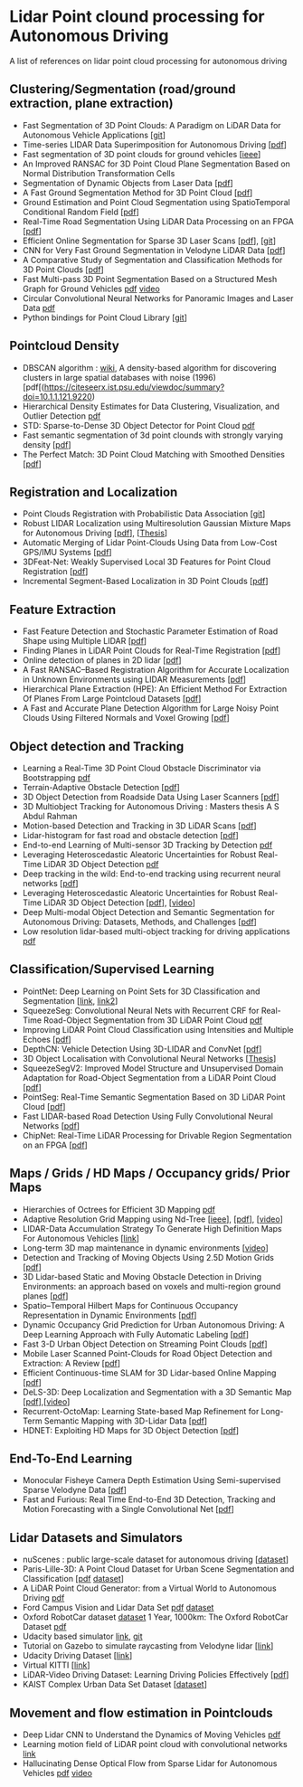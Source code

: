 # Lidar Point clound processing for Autonomous Driving
A list of references on lidar point cloud processing for autonomous driving

## Clustering/Segmentation (road/ground extraction, plane extraction)
* Fast Segmentation of 3D Point Clouds: A Paradigm on LiDAR Data for Autonomous Vehicle Applications [[git](https://github.com/VincentCheungM/Run_based_segmentation)]
* Time-series LIDAR Data Superimposition for Autonomous Driving [[pdf](http://lab.cntl.kyutech.ac.jp/~nishida/paper/2016/ThBT3.3.pdf)]
* Fast segmentation of 3D point clouds for ground vehicles [[ieee](https://ieeexplore.ieee.org/document/5548059)]
* An Improved RANSAC for 3D Point Cloud Plane Segmentation Based on Normal Distribution Transformation Cells
* Segmentation of Dynamic Objects from Laser Data [[pdf](https://upcommons.upc.edu/bitstream/handle/2117/14119/1259-Segmentation-of-Dynamic-Objects-from-Laser-Data.pdf?sequence=1&isAllowed=y)]
* A Fast Ground Segmentation Method for 3D Point Cloud [[pdf](http://jips-k.org/file/down?pn=463)]
* Ground Estimation and Point Cloud Segmentation using SpatioTemporal Conditional Random Field [[pdf](https://hal.inria.fr/hal-01579095/document)]
* Real-Time Road Segmentation Using LiDAR Data Processing on an FPGA [[pdf](https://arxiv.org/pdf/1711.02757.pdf)]
* Efficient Online Segmentation for Sparse 3D Laser Scans [[pdf](http://www.ipb.uni-bonn.de/pdfs/bogoslavskyi16pfg.pdf)], [[git](https://github.com/PRBonn/depth_clustering)]
* CNN for Very Fast Ground Segmentation in Velodyne LiDAR Data [[pdf](https://arxiv.org/pdf/1709.02128.pdf)]
* A Comparative Study of Segmentation and Classification Methods for 3D Point Clouds [[pdf](http://publications.lib.chalmers.se/records/fulltext/238602/238602.pdf)]
* Fast Multi-pass 3D Point Segmentation Based on a Structured Mesh Graph for Ground Vehicles [pdf](https://ieeexplore.ieee.org/abstract/document/8500552) [video](https://www.youtube.com/watch?v=cwmcuRnWJfE)
* Circular Convolutional Neural Networks for Panoramic Images and Laser Data [pdf](https://www.tu-chemnitz.de/etit/proaut/publications/schubert19_IV.pdf)
* Python bindings for Point Cloud Library [[git](https://github.com/strawlab/python-pcl)] 

## Pointcloud Density 
* DBSCAN algorithm : [wiki](https://en.wikipedia.org/wiki/DBSCAN), A density-based algorithm for discovering clusters in large spatial databases with noise (1996) [pdf[(https://citeseerx.ist.psu.edu/viewdoc/summary?doi=10.1.1.121.9220)
* Hierarchical Density Estimates for Data Clustering, Visualization, and Outlier Detection [pdf](https://bdpi.usp.br/bitstream/handle/BDPI/51005/2709770.pdf?sequence=1)
* STD: Sparse-to-Dense 3D Object Detector for Point Cloud [pdf](https://arxiv.org/abs/1907.10471)
* Fast semantic segmentation of 3d point clounds with strongly varying density [[pdf](https://www.ethz.ch/content/dam/ethz/special-interest/baug/igp/photogrammetry-remote-sensing-dam/documents/pdf/timo-jan-isprs2016.pdf)]
* The Perfect Match: 3D Point Cloud Matching with Smoothed Densities [[pdf](https://arxiv.org/abs/1811.06879)]

## Registration and Localization
* Point Clouds Registration with Probabilistic Data Association [[git](https://github.com/ethz-asl/robust_point_cloud_registration)]
* Robust LIDAR Localization using Multiresolution Gaussian Mixture Maps for Autonomous Driving [[pdf](https://pdfs.semanticscholar.org/7292/1fc6b181cf75790664e482963d982ec9ac48.pdf)], [[Thesis](https://pdfs.semanticscholar.org/a7ce/36bbdf85f1dba6cf16f47ad3799618511960.pdf)]
* Automatic Merging of Lidar Point-Clouds Using Data from Low-Cost GPS/IMU Systems [[pdf](https://digitalcommons.usu.edu/cgi/viewcontent.cgi?article=1081&context=ece_facpub)]
* 3DFeat-Net: Weakly Supervised Local 3D Features for Point Cloud Registration [[pdf](https://arxiv.org/abs/1807.09413)]
* Incremental Segment-Based Localization in 3D Point Clouds [[pdf](http://www.gilitschenski.org/igor/publications/201807-ral-incremental_segmatch/ral18-incremental_segmatch.pdf)]

## Feature Extraction
* Fast Feature Detection and Stochastic Parameter Estimation of Road Shape using Multiple LIDAR [[pdf](https://www.ri.cmu.edu/pub_files/2008/9/peterson_kevin_2008_1.pdf)]
* Finding Planes in LiDAR Point Clouds for Real-Time Registration [[pdf](http://ilab.usc.edu/publications/doc/Grant_etal13iros.pdf)]
* Online detection of planes in 2D lidar [[pdf](https://pdfs.semanticscholar.org/6857/b602dd702664c20febd41dc984451fd97bb3.pdf)]
* A Fast RANSAC–Based Registration Algorithm for Accurate Localization in Unknown Environments using LIDAR Measurements [[pdf](http://vision.ucla.edu/papers/fontanelliRS07.pdf)]
* Hierarchical Plane Extraction (HPE): An Efficient Method For Extraction Of Planes From Large Pointcloud Datasets [[pdf](https://pdfs.semanticscholar.org/8217/61a207088e6015de845cc3f9e556e1c94be1.pdf)]
* A Fast and Accurate Plane Detection Algorithm for Large Noisy Point Clouds Using Filtered Normals and Voxel Growing [[pdf](https://hal-mines-paristech.archives-ouvertes.fr/hal-01097361/document)]

## Object detection and Tracking
* Learning a Real-Time 3D Point Cloud Obstacle Discriminator via Bootstrapping [pdf](http://citeseerx.ist.psu.edu/viewdoc/summary?doi=10.1.1.385.6290)
* Terrain-Adaptive Obstacle Detection [[pdf](https://pdfs.semanticscholar.org/92f6/26e75f940a49ee80eaf0344dc493f5d8b2ee.pdf)]
* 3D Object Detection from Roadside Data Using Laser Scanners [[pdf](http://www-video.eecs.berkeley.edu/papers/JYT/spie-paper.pdf)]
* 3D Multiobject Tracking for Autonomous Driving : Masters thesis A S Abdul Rahman
* Motion-based Detection and Tracking in 3D LiDAR Scans [[pdf](http://ais.informatik.uni-freiburg.de/publications/papers/dewan16icra.pdf)]
* Lidar-histogram for fast road and obstacle detection [[pdf](http://www.chenliang.me/blog/wp-content/uploads/2017/07/lidarhistogram.pdf)]
* End-to-end Learning of Multi-sensor 3D Tracking by Detection [pdf](https://arxiv.org/pdf/1806.11534.pdf)
* Leveraging Heteroscedastic Aleatoric Uncertainties for Robust Real-Time LiDAR 3D Object Detection [pdf](https://arxiv.org/abs/1809.05590)
* Deep tracking in the wild: End-to-end tracking using recurrent neural networks [[pdf](http://www.robots.ox.ac.uk/~mobile/Papers/2017_IJRR_Dequaire.pdf)]
* Leveraging Heteroscedastic Aleatoric Uncertainties for Robust Real-Time LiDAR 3D Object Detection [[pdf](https://arxiv.org/abs/1809.05590)], [[video](https://www.youtube.com/watch?v=2DzH9COLpkU)]
* Deep Multi-modal Object Detection and Semantic Segmentation for Autonomous Driving: Datasets, Methods, and Challenges [[pdf](https://arxiv.org/pdf/1902.07830.pdf)]
* Low resolution lidar-based multi-object tracking for driving applications [pdf](https://upcommons.upc.edu/bitstream/handle/2117/113342/1924-Low-resolution-lidar-based-multi-object-tracking-for-driving-applications.pdf)

## Classification/Supervised Learning
* PointNet: Deep Learning on Point Sets for 3D Classification and Segmentation [[link](http://stanford.edu/~rqi/pointnet/), [link2](http://stanford.edu/~rqi/pointnet2/)]
* SqueezeSeg: Convolutional Neural Nets with Recurrent CRF for Real-Time Road-Object Segmentation from 3D LiDAR Point Cloud [pdf](https://arxiv.org/pdf/1710.07368.pdf)
* Improving LiDAR Point Cloud Classification using Intensities and Multiple Echoes [[pdf](https://hal.archives-ouvertes.fr/hal-01182604/document)]
* DepthCN: Vehicle Detection Using 3D-LIDAR and ConvNet [[pdf](http://home.isr.uc.pt/~cpremebida/files_cp/DepthCN_preprint.pdf)]
* 3D Object Localisation with Convolutional Neural Networks [[Thesis](https://github.com/oscarmcnulty/gta-3d-dataset/blob/master/3D-object-localisation-with-cnns.pdf)]
* SqueezeSegV2: Improved Model Structure and Unsupervised Domain Adaptation for Road-Object Segmentation from a LiDAR Point Cloud [[pdf](https://arxiv.org/pdf/1809.08495.pdf)]
* PointSeg: Real-Time Semantic Segmentation Based on 3D LiDAR Point Cloud [[pdf](https://arxiv.org/pdf/1807.06288.pdf)]
* Fast LIDAR-based Road Detection Using Fully Convolutional Neural Networks [[pdf](https://arxiv.org/abs/1703.03613)]
* ChipNet: Real-Time LiDAR Processing for Drivable Region Segmentation on an FPGA [[pdf](https://arxiv.org/pdf/1808.03506.pdf)]

## Maps / Grids / HD Maps / Occupancy grids/ Prior Maps
* Hierarchies of Octrees for Efficient 3D Mapping [pdf](https://www.ais.uni-bonn.de/papers/IROS-2011_Wurm_Holz.pdf)
* Adaptive Resolution Grid Mapping using Nd-Tree [[ieee](https://ieeexplore.ieee.org/document/5980084)], [[pdf](https://www.researchgate.net/publication/224252536_Finding_the_adequate_resolution_for_grid_mapping_-_Cell_sizes_locally_adapting_on-the-fly)], [[video](https://www.youtube.com/watch?v=PYMlo8Wb6qE)]
* LIDAR-Data Accumulation Strategy To Generate High Definition Maps For Autonomous Vehicles [[link](https://ieeexplore.ieee.org/document/8170357/)]
* Long-term 3D map maintenance in dynamic environments [[video](https://www.youtube.com/watch?v=cMgLyLpnsoU)]
* Detection and Tracking of Moving Objects Using 2.5D Motion Grids [[pdf](http://a-asvadi.ir/wp-content/uploads/itsc15.pdf)]
* 3D Lidar-based Static and Moving Obstacle Detection in Driving Environments: an approach based on voxels and multi-region ground planes [[pdf](http://patternrecognition.cn/perception/negative2016a.pdf)]
* Spatio–Temporal Hilbert Maps for Continuous Occupancy Representation in Dynamic Environments [[pdf](https://papers.nips.cc/paper/6541-spatio-temporal-hilbert-maps-for-continuous-occupancy-representation-in-dynamic-environments.pdf)]
* Dynamic Occupancy Grid Prediction for Urban Autonomous Driving: A Deep Learning Approach with Fully Automatic Labeling [[pdf](https://arxiv.org/pdf/1705.08781.pdf)]
 * Fast 3-D Urban Object Detection on Streaming Point Clouds [[pdf](https://projet.liris.cnrs.fr/imagine/pub/proceedings/ECCV-2014/workshops/w15/Paper%202.pdf)]
* Mobile Laser Scanned Point-Clouds for Road Object Detection and Extraction: A Review [[pdf](https://www.mdpi.com/2072-4292/10/10/1531)]
* Efficient Continuous-time SLAM for 3D Lidar-based Online Mapping [[pdf](https://www.ais.uni-bonn.de/papers/ICRA_2018_Droeschel.pdf)]
* DeLS-3D: Deep Localization and Segmentation with a 3D Semantic Map [[pdf](http://openaccess.thecvf.com/content_cvpr_2018/papers/Wang_DeLS-3D_Deep_Localization_CVPR_2018_paper.pdf)],[[video](https://www.youtube.com/watch?v=M6lhkzKFEhA)]
* Recurrent-OctoMap: Learning State-based Map Refinement for Long-Term Semantic Mapping with 3D-Lidar Data [[pdf](https://arxiv.org/pdf/1807.00925.pdf)]
* HDNET: Exploiting HD Maps for 3D Object Detection [[pdf](http://proceedings.mlr.press/v87/yang18b/yang18b.pdf)]

## End-To-End Learning
* Monocular Fisheye Camera Depth Estimation Using Semi-supervised Sparse Velodyne Data [[pdf](https://arxiv.org/pdf/1803.06192.pdf)]
* Fast and Furious: Real Time End-to-End 3D Detection, Tracking and Motion Forecasting with a Single Convolutional Net [[pdf](http://openaccess.thecvf.com/content_cvpr_2018/papers/Luo_Fast_and_Furious_CVPR_2018_paper.pdf)]

## Lidar Datasets and Simulators
* nuScenes : public large-scale dataset for autonomous driving [[dataset](https://www.nuscenes.org/overview)]
* Paris-Lille-3D: A Point Cloud Dataset for Urban Scene Segmentation and Classification [[pdf](http://openaccess.thecvf.com/content_cvpr_2018_workshops/papers/w40/Roynard_Paris-Lille-3D_A_Point_CVPR_2018_paper.pdf) [dataset](http://npm3d.fr/paris-lille-3d)]
* A LiDAR Point Cloud Generator: from a Virtual World to Autonomous Driving [pdf](https://arxiv.org/pdf/1804.00103.pdf)
* Ford Campus Vision and Lidar Data Set [pdf](http://robots.engin.umich.edu/uploads/SoftwareData/Ford/ijrr2011.pdf) [dataset](http://robots.engin.umich.edu/SoftwareData/Ford)
* Oxford RobotCar dataset [dataset](https://robotcar-dataset.robots.ox.ac.uk/) 1 Year, 1000km: The Oxford RobotCar Dataset [pdf](https://robotcar-dataset.robots.ox.ac.uk/images/robotcar_ijrr.pdf)
* Udacity based simulator [link](http://wangyangevan.weebly.com/lidar-simulation.html), [git](https://github.com/EvanWY/USelfDrivingSimulator)
* Tutorial on Gazebo to simulate raycasting from Velodyne lidar [[link](http://gazebosim.org/tutorials?tut=guided_i1)]
* Udacity Driving Dataset [[link](https://github.com/udacity/self-driving-car/tree/master/datasets)]
* Virtual KITTI [[link](http://www.europe.naverlabs.com/Research/Computer-Vision/Proxy-Virtual-Worlds)]
* LiDAR-Video Driving Dataset: Learning Driving Policies Effectively [[pdf](http://openaccess.thecvf.com/content_cvpr_2018/papers/Chen_LiDAR-Video_Driving_Dataset_CVPR_2018_paper.pdf)]
* KAIST Complex Urban Data Set Dataset [[dataset](http://irap.kaist.ac.kr/dataset/download_1.html)]


## Movement and flow estimation in Pointclouds
* Deep Lidar CNN to Understand the Dynamics of Moving Vehicles [pdf](http://www.iri.upc.edu/files/scidoc/2018-Deep-Lidar-CNN-to-Understand-the-Dynamics-of-Moving-Vehicles.pdf)
* Learning motion field of LiDAR point cloud with convolutional networks [link](https://www.sciencedirect.com/science/article/abs/pii/S016786551930176X)
* Hallucinating Dense Optical Flow from Sparse Lidar for Autonomous Vehicles [pdf](https://arxiv.org/pdf/1808.10542.pdf) [video](https://www.youtube.com/watch?v=94vQUwCZLxQ)

